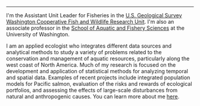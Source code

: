 ***

I'm the Assistant Unit Leader for Fisheries in the [U.S. Geological Survey Washington Cooperative Fish and Wildlife Research Unit](https://depts.washington.edu/wacfwru/). I'm also an associate professor in the [School of Aquatic and Fishery Sciences](https://fish.uw.edu) at the University of Washington.

I am an applied ecologist who integrates different data sources and analytical methods to study a variety of problems related to the conservation and management of aquatic resources, particularly along the west coast of North America. Much of my research is focused on the development and application of statistical methods for analyzing temporal and spatial data. Examples of recent projects include integrated population models for Pacific salmon, evaluation of the risks and rewards of ecological portfolios, and assessing the effects of large-scale disturbances from natural and anthropogenic causes. You can learn more about me [here](https://fish.uw.edu/faculty/mark-scheuerell/).
